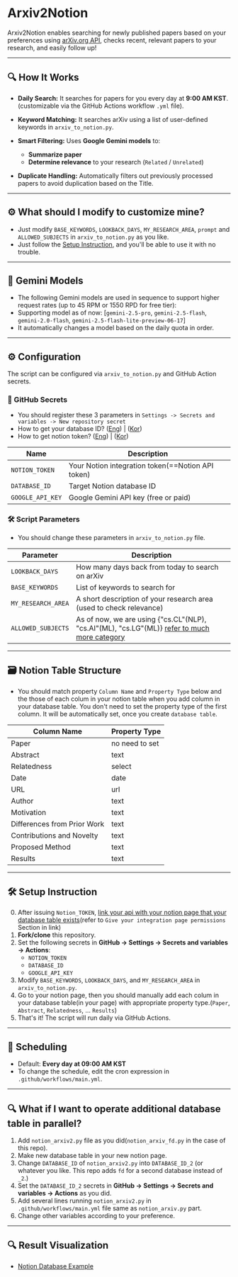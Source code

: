 # Arxiv2Notion

Arxiv2Notion enables searching for newly published papers based on your preferences using [arXiv.org API](https://arxiv.org), checks recent, relevant papers to your research, and easily follow up!

---

## 🔍 How It Works

- **Daily Search:**
  It searches for papers for you every day at **9:00 AM KST**.(customizable via the GitHub Actions workflow `.yml` file).

- **Keyword Matching:**
  It searches arXiv using a list of user-defined keywords in `arxiv_to_notion.py`.

- **Smart Filtering:**
  Uses **Google Gemini models** to:
  - **Summarize paper**
  - **Determine relevance** to your research (`Related` / `Unrelated`)

- **Duplicate Handling:**
  Automatically filters out previously processed papers to avoid duplication based on the Title.

---
## ⚙️ What should I modify to customize mine?
- Just modify `BASE_KEYWORDS`, `LOOKBACK_DAYS`, `MY_RESEARCH_AREA`, `prompt` and `ALLOWED_SUBJECTS` in `arxiv_to_notion.py` as you like.
- Just follow the [Setup Instruction](#setup-instruction), and you'll be able to use it with no trouble.

---
## 🧠 Gemini Models

- The following Gemini models are used in sequence to support higher request rates (up to 45 RPM or 1550 RPD for free tier):
- Supporting model as of now: [`gemini-2.5-pro`, `gemini-2.5-flash`, `gemini-2.0-flash`, `gemini-2.5-flash-lite-preview-06-17`]
- It automatically changes a model based on the daily quota in order.

---

## ⚙️ Configuration

The script can be configured via `arxiv_to_notion.py` and GitHub Action secrets.

### 🔐 GitHub Secrets
- You should register these 3 parameters in `Settings -> Secrets and variables -> New repository secret`
- How to get your database ID? ([Eng](https://stackoverflow.com/questions/67728038/where-to-find-database-id-for-my-database-in-notion)) | ([Kor](https://nyukist.tistory.com/16))
- How to get notion token? ([Eng](https://developers.notion.com/docs/create-a-notion-integration)) | ([Kor](https://newdeal123.tistory.com/86))


| Name                  | Description                          |
|-----------------------|--------------------------------------|
| `NOTION_TOKEN`        | Your Notion integration token(==Notion API token)|
| `DATABASE_ID`         | Target Notion database ID            |
| `GOOGLE_API_KEY`      | Google Gemini API key (free or paid) |

### 🛠 Script Parameters
- You should change these parameters in `arxiv_to_notion.py` file.

| Parameter          | Description                                                       |
|--------------------|-------------------------------------------------------------------|
| `LOOKBACK_DAYS`    | How many days back from today to search on arXiv                  |
| `BASE_KEYWORDS`    | List of keywords to search for                                    |
| `MY_RESEARCH_AREA` | A short description of your research area (used to check relevance) |
| `ALLOWED_SUBJECTS` | As of now, we are using {"cs.CL"(NLP), "cs.AI"(ML), "cs.LG"(ML)} [refer to much more category](https://arxiv.org/category_taxonomy)|

---

## 🗃️ Notion Table Structure
- You should match property `Column Name` and `Property Type` below and the those of each colum in your notion table when you add column in your database table. You don't need to set the property type of the first column. It will be automatically set, once you create `database table`.

| Column Name                   | Property Type |
|------------------------------|----------------|
| Paper                        | no need to set |
| Abstract                     | text           | 
| Relatedness                  | select         | 
| Date                         | date           | 
| URL                          | url            | 
| Author                       | text           | 
| Motivation                   | text           | 
| Differences from Prior Work  | text           | 
| Contributions and Novelty    | text           | 
| Proposed Method              | text           | 
| Results                      | text           |


---

## 🛠 Setup Instruction

0. After issuing `Notion_TOKEN`, [link your api with your notion page that your database table exists](https://developers.notion.com/docs/create-a-notion-integration)(refer to   `Give your integration page permissions` Section in link)
1. **Fork/clone** this repository.
2. Set the following secrets in **GitHub → Settings → Secrets and variables → Actions**:
   - `NOTION_TOKEN`
   - `DATABASE_ID`
   - `GOOGLE_API_KEY`
3. Modify `BASE_KEYWORDS`, `LOOKBACK_DAYS`, and `MY_RESEARCH_AREA` in `arxiv_to_notion.py`.
4. Go to your notion page, then you should manually add each colum in your database table(in your page) with appropriate property type.(`Paper`, `Abstract`, `Relatedness`, ... `Results`)
5. That's it! The script will run daily via GitHub Actions.

---

## 📅 Scheduling 
- Default: **Every day at 09:00 AM KST**
- To change the schedule, edit the cron expression in `.github/workflows/main.yml`.

---
## 🔍 What if I want to operate additional database table in parallel?
1. Add `notion_arxiv2.py` file as you did(`notion_arxiv_fd.py` in the case of this repo).
2. Make new database table in your new notion page.
3. Change `DATABASE_ID` of `notion_arxiv2.py` into `DATABASE_ID_2` (or whatever you like. This repo adds `fd` for a second database instead of `_2`.)
4. Set the `DATABASE_ID_2` secrets in **GitHub → Settings → Secrets and variables → Actions** as you did.
5. Add several lines running `notion_arxiv2.py` in `.github/workflows/main.yml` file same as `notion_arxiv.py` part.
6. Change other variables according to your preference.

---
## 🔍 Result Visualization
- [Notion Database Example](https://www.notion.so/SPL-paper-list-2248f62eeae280e191a4f831c41225f7?source=copy_link)
  
